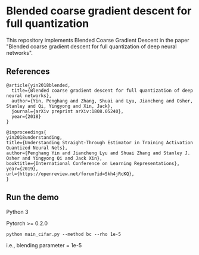 # Blended coarse gradient descent for full quantization

This repository implements Blended Coarse Gradient Descent in the paper "Blended coarse gradient descent for full quantization of deep neural networks".

## References
```
@article{yin2018blended,
  title={Blended coarse gradient descent for full quantization of deep neural networks},
  author={Yin, Penghang and Zhang, Shuai and Lyu, Jiancheng and Osher, Stanley and Qi, Yingyong and Xin, Jack},
  journal={arXiv preprint arXiv:1808.05240},
  year={2018}
}
```
```
@inproceedings{
yin2018understanding,
title={Understanding Straight-Through Estimator in Training Activation Quantized Neural Nets},
author={Penghang Yin and Jiancheng Lyu and Shuai Zhang and Stanley J. Osher and Yingyong Qi and Jack Xin},
booktitle={International Conference on Learning Representations},
year={2019},
url={https://openreview.net/forum?id=Skh4jRcKQ},
}
```

## Run the demo
Python 3

Pytorch >= 0.2.0
```
python main_cifar.py --method bc --rho 1e-5
```
i.e., blending parameter = 1e-5
